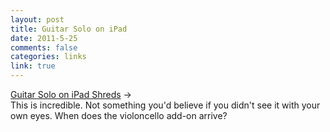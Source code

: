 ```yaml
--- 
layout: post
title: Guitar Solo on iPad
date: 2011-5-25
comments: false
categories: links
link: true
---
```

<a title="Guitar Solo on iPad Shreds" href="http://www.tuaw.com/2011/05/25/guitar-solo-on-ipad-shreds/">Guitar Solo on iPad Shreds</a> →
<br />
This is incredible. Not something you'd believe if you didn't see it with your own eyes. When does the violoncello add-on arrive?
